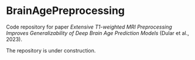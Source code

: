 # BrainAgePreprocessing

Code repository for paper *Extensive T1-weighted MRI Preprocessing Improves Generalizability of Deep Brain Age Prediction Models* (Dular et al., 2023).

The repository is under construction. 
